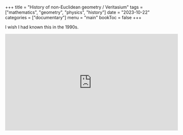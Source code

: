+++
title = "History of non-Euclidean geometry / Veritasium"
tags = ["mathematics", "geometry", "physics", "history"]
date = "2023-10-22"
categories = ["documentary"]
menu = "main"
bookToc = false
+++

I wish I had known this in the 1990s.

<iframe width="560" height="315" src="https://www.youtube.com/embed/lFlu60qs7_4?si=dfVilemsJIpId2Dj" title="YouTube video player" frameborder="0" allow="accelerometer; autoplay; clipboard-write; encrypted-media; gyroscope; picture-in-picture; web-share" allowfullscreen></iframe>
